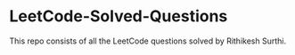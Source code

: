 # LeetCode-Solved-Questions
This repo consists of all the LeetCode questions solved by Rithikesh Surthi.

